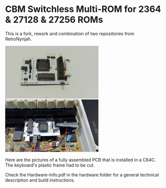# CBM Switchless Multi-ROM for 2364 & 27128 & 27256 ROMs

This is a fork, rework and combination of two repositories from RetroNynjah.

<img src="pcb-equipped.jpg" alt="3D rendering" width="300"/><img src="keyboard-cutout.jpg" alt="3D rendering" width="300"/>

Here are the pictures of a fully assembled PCB that is installed in a C64C.
The keyboard's plastic frame had to be cut.

Check the Hardware-Info.pdf in the hardware folder for a general technical description and build instructions.
